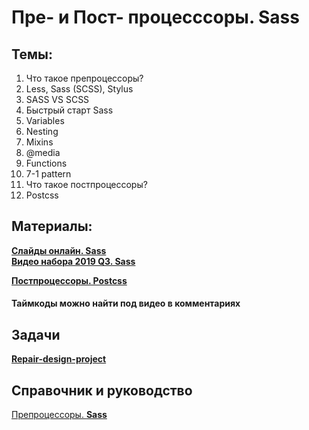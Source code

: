 # Пре- и Пост- процесссоры. Sass

## Темы:  
1. Что такое препроцессоры?  
2. Less, Sass (SCSS), Stylus  
3. SASS VS SCSS  
4. Быстрый старт Sass  
5. Variables  
6. Nesting  
7. Mixins  
8. @media  
9. Functions  
10. 7-1 pattern  
11. Что такое постпроцессоры?  
12. Postcss  

## Материалы:  
[**Слайды онлайн. Sass**](https://slides.com/viktoryiavorozhun/deck "Preprocessors. Sass")  
[**Видео набора 2019 Q3. Sass**](https://www.youtube.com/watch?v=JO8DvVZbxDw&list=PLzLiprpVuH8f9k_DqeXE8neFEU9iv3OQA&index=11 "Preprocessors. SASS")  
  
[**Постпроцессоры. Postcss**](https://www.youtube.com/watch?v=-CAtaoBgxzk "Постпроцессоры. Postcss")  

#### Таймкоды можно найти под видео в комментариях  

## Задачи  
[**Repair-design-project**](https://github.com/rolling-scopes-school/tasks/blob/master/tasks/markups/level-3/repair-design-project/repair-design-project-en.md "Repair-design-project")  

## Справочник и руководство  
[Препроцессоры. **Sass**](https://webref.ru/layout/sass "webref")  
